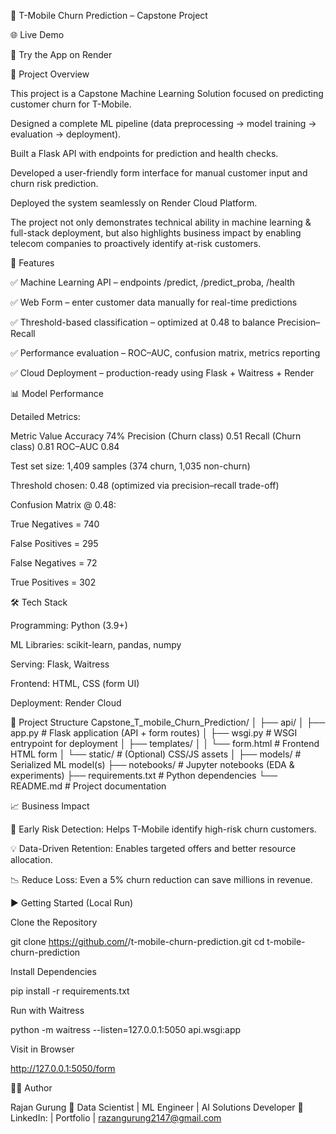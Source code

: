 📱 T-Mobile Churn Prediction – Capstone Project








🌐 Live Demo

🔗 Try the App on Render

📖 Project Overview

This project is a Capstone Machine Learning Solution focused on predicting customer churn for T-Mobile.

Designed a complete ML pipeline (data preprocessing → model training → evaluation → deployment).

Built a Flask API with endpoints for prediction and health checks.

Developed a user-friendly form interface for manual customer input and churn risk prediction.

Deployed the system seamlessly on Render Cloud Platform.

The project not only demonstrates technical ability in machine learning & full-stack deployment, but also highlights business impact by enabling telecom companies to proactively identify at-risk customers.

🚀 Features

✅ Machine Learning API – endpoints /predict, /predict_proba, /health

✅ Web Form – enter customer data manually for real-time predictions

✅ Threshold-based classification – optimized at 0.48 to balance Precision–Recall

✅ Performance evaluation – ROC–AUC, confusion matrix, metrics reporting

✅ Cloud Deployment – production-ready using Flask + Waitress + Render

📊 Model Performance








Detailed Metrics:

Metric	Value
Accuracy	74%
Precision (Churn class)	0.51
Recall (Churn class)	0.81
ROC–AUC	0.84

Test set size: 1,409 samples (374 churn, 1,035 non-churn)

Threshold chosen: 0.48 (optimized via precision–recall trade-off)

Confusion Matrix @ 0.48:

True Negatives = 740

False Positives = 295

False Negatives = 72

True Positives = 302

🛠️ Tech Stack

Programming: Python (3.9+)

ML Libraries: scikit-learn, pandas, numpy

Serving: Flask, Waitress

Frontend: HTML, CSS (form UI)

Deployment: Render Cloud

📂 Project Structure
Capstone_T_mobile_Churn_Prediction/
│
├── api/
│   ├── app.py          # Flask application (API + form routes)
│   ├── wsgi.py         # WSGI entrypoint for deployment
│   ├── templates/
│   │   └── form.html   # Frontend HTML form
│   └── static/         # (Optional) CSS/JS assets
│
├── models/             # Serialized ML model(s)
├── notebooks/          # Jupyter notebooks (EDA & experiments)
├── requirements.txt    # Python dependencies
└── README.md           # Project documentation

📈 Business Impact

🎯 Early Risk Detection: Helps T-Mobile identify high-risk churn customers.

💡 Data-Driven Retention: Enables targeted offers and better resource allocation.

📉 Reduce Loss: Even a 5% churn reduction can save millions in revenue.

▶️ Getting Started (Local Run)

Clone the Repository

git clone https://github.com/<your-username>/t-mobile-churn-prediction.git
cd t-mobile-churn-prediction


Install Dependencies

pip install -r requirements.txt


Run with Waitress

python -m waitress --listen=127.0.0.1:5050 api.wsgi:app


Visit in Browser

http://127.0.0.1:5050/form

🧑‍💻 Author

Rajan Gurung
📍 Data Scientist | ML Engineer | AI Solutions Developer
🔗 LinkedIn:  | Portfolio | razangurung2147@gmail.com
